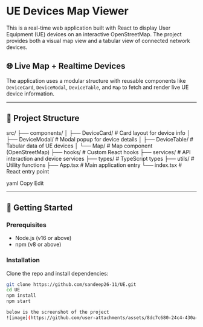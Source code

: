 # UE Devices Map Viewer

This is a real-time web application built with React to display User Equipment (UE) devices on an interactive OpenStreetMap. The project provides both a visual map view and a tabular view of connected network devices.

## 🌐 Live Map + Realtime Devices

The application uses a modular structure with reusable components like `DeviceCard`, `DeviceModal`, `DeviceTable`, and `Map` to fetch and render live UE device information.

---

## 📁 Project Structure

src/
├── components/
│ ├── DeviceCard/ # Card layout for device info
│ ├── DeviceModal/ # Modal popup for device details
│ ├── DeviceTable/ # Tabular data of UE devices
│ └── Map/ # Map component (OpenStreetMap)
├── hooks/ # Custom React hooks
├── services/ # API interaction and device services
├── types/ # TypeScript types
├── utils/ # Utility functions
├── App.tsx # Main application entry
└── index.tsx # React entry point

yaml
Copy
Edit

---

## 🚀 Getting Started

### Prerequisites

- Node.js (v16 or above)
- npm (v8 or above)

### Installation

Clone the repo and install dependencies:

```bash
git clone https://github.com/sandeep26-11/UE.git
cd UE
npm install
npm start

below is the screenshot of the project
![image](https://github.com/user-attachments/assets/8dc7c680-24c4-430a-9f16-24513e46da2d)
